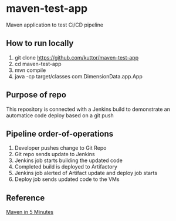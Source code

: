# maven-test-app
Maven application to test Ci/CD pipeline

## How to run locally
1. git clone https://github.com/kuttor/maven-test-app
2. cd maven-test-app
3. mvn compile
4. java -cp target/classes com.DimensionData.app.App

## Purpose of repo
This repository is connected with a Jenkins build to demonstrate an automatice code deploy based on a git push

## Pipeline order-of-operations
1. Developer pushes change to Git Repo
2. Git repo sends update to Jenkins
3. Jenkins job starts building the updated code
4. Completed build is deployed to Artifactory
5. Jenkins job alerted of Artifact update and deploy job starts
6. Deploy job sends updated code to the VMs

## Reference
[Maven in 5 Minutes](https://maven.apache.org/guides/getting-started/maven-in-five-minutes.html)


